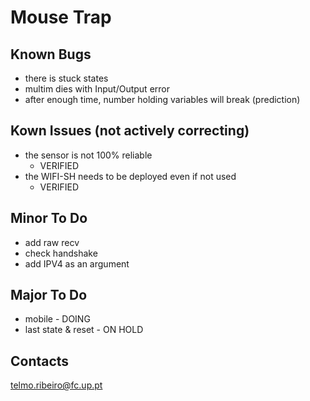 # Mouse Trap

## Known Bugs
- there is stuck states
- multim dies with Input/Output error
- after enough time, number holding variables will break (prediction)

## Kown Issues (not actively correcting)
- the sensor is not 100% reliable
    - VERIFIED
- the WIFI-SH needs to be deployed even if not used
    - VERIFIED

## Minor To Do
- add raw recv
- check handshake
- add IPV4 as an argument

## Major To Do
- mobile - DOING
- last state \& reset - ON HOLD 

## Contacts
telmo.ribeiro@fc.up.pt